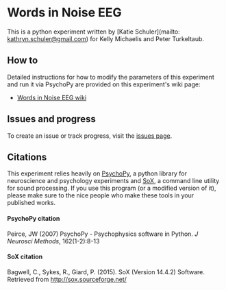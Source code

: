 # Words in Noise EEG

This is a python experiment written by [Katie Schuler](mailto: kathryn.schuler@gmail.com) for Kelly Michaelis and Peter Turkeltaub.

## How to
Detailed instructions for how to modify the parameters of this experiment and run it via PsychoPy are provided on this experiment's wiki page:

- [Words in Noise EEG wiki](https://github.com/kschuler/words-in-noise-EEG/wiki)


## Issues and progress
To create an issue or track progress, visit the [issues page](https://github.com/kschuler/words-in-noise-EEG/issues).

## Citations
This experiment relies heavily on [PsychoPy](http://www.psychopy.org/), a python library for neuroscience and psychology experiments and [SoX](http://sox.sourceforge.net/), a command line utility for sound processing.  If you use this program (or a modified version of it), please make sure to the nice people who make these tools in your published works.

#### PsychoPy citation
Peirce, JW (2007) PsychoPy - Psychophysics software in Python. *J Neurosci Methods*, 162(1-2):8-13

#### SoX citation
Bagwell, C., Sykes, R., Giard, P. (2015). SoX (Version 14.4.2) Software. Retrieved from http://sox.sourceforge.net/
